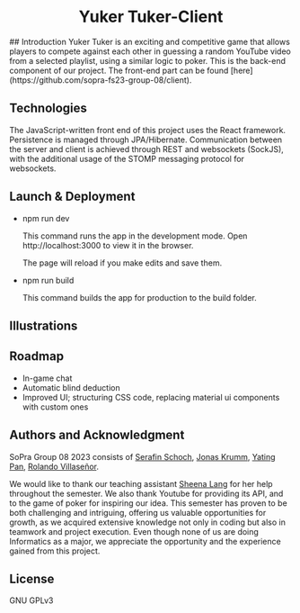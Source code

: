 <!-- # SoPra RESTful Service Template FS23
edit for title  -->
<h1 align="center">
<br>
Yuker Tuker-Client
<br>
</h1>
## Introduction
Yuker Tuker is an exciting and competitive game that allows players to compete against each other in guessing a random YouTube video from a selected playlist, using a similar logic to poker. This is the back-end component of our project. The front-end part can be found [here](https://github.com/sopra-fs23-group-08/client).


## Technologies
The JavaScript-written front end of this project uses the React framework. Persistence is managed through JPA/Hibernate. Communication between the server and client is achieved through REST and websockets (SockJS), with the additional usage of the STOMP messaging protocol for websockets. <!-- # recheck  -->

## Launch & Deployment

- npm run dev

  This command runs the app in the development mode.
  Open http://localhost:3000 to view it in the browser.

  The page will reload if you make edits and save them.

- npm run build

  This command builds the app for production to the build folder.

## Illustrations


## Roadmap

- In-game chat 
- Automatic blind deduction
- Improved UI; structuring CSS code, replacing material ui components with custom ones

## Authors and Acknowledgment


SoPra Group 08 2023 consists of [Serafin Schoch](https://github.com/S3r4f1n), [Jonas Krumm](https://github.com/Dedphish),
[Yating Pan](https://github.com/YatingPan), [Rolando Villaseñor](https://github.com/RoVi80).

We would like to thank our teaching assistant [Sheena Lang](https://github.com/SheenaGit) for her help throughout the semester. We also thank Youtube for providing its API, and to the game of poker for inspiring our idea. This semester has proven to be both challenging and intriguing, offering us valuable opportunities for growth, as we acquired extensive knowledge not only in coding but also in teamwork and project execution. Even though none of us are doing Informatics as a major, we appreciate the opportunity and the experience gained from this project.

## License

GNU GPLv3






